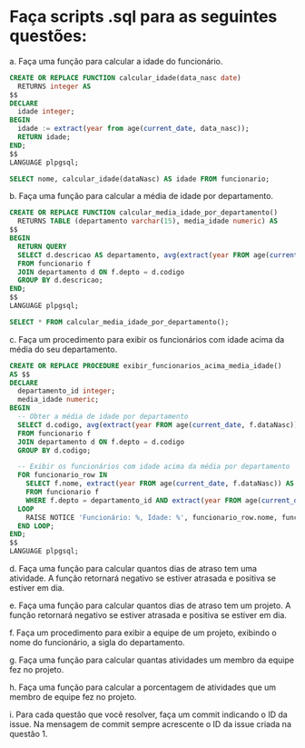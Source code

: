 # Faça scripts .sql para as seguintes questões:
a. Faça uma função para calcular a idade do funcionário.
~~~sql
CREATE OR REPLACE FUNCTION calcular_idade(data_nasc date)
  RETURNS integer AS
$$
DECLARE
  idade integer;
BEGIN
  idade := extract(year from age(current_date, data_nasc));
  RETURN idade;
END;
$$
LANGUAGE plpgsql;
~~~
~~~sql
SELECT nome, calcular_idade(dataNasc) AS idade FROM funcionario;
~~~


b. Faça uma função para calcular a média de idade por departamento.

~~~sql
CREATE OR REPLACE FUNCTION calcular_media_idade_por_departamento()
  RETURNS TABLE (departamento varchar(15), media_idade numeric) AS
$$
BEGIN
  RETURN QUERY
  SELECT d.descricao AS departamento, avg(extract(year FROM age(current_date, f.dataNasc))) AS media_idade
  FROM funcionario f
  JOIN departamento d ON f.depto = d.codigo
  GROUP BY d.descricao;
END;
$$
LANGUAGE plpgsql;
~~~
~~~sql
SELECT * FROM calcular_media_idade_por_departamento();
~~~

c. Faça um procedimento para exibir os funcionários com idade acima da média do seu
departamento.

~~~sql
CREATE OR REPLACE PROCEDURE exibir_funcionarios_acima_media_idade()
AS $$
DECLARE
  departamento_id integer;
  media_idade numeric;
BEGIN
  -- Obter a média de idade por departamento
  SELECT d.codigo, avg(extract(year FROM age(current_date, f.dataNasc))) INTO departamento_id, media_idade
  FROM funcionario f
  JOIN departamento d ON f.depto = d.codigo
  GROUP BY d.codigo;

  -- Exibir os funcionários com idade acima da média por departamento
  FOR funcionario_row IN
    SELECT f.nome, extract(year FROM age(current_date, f.dataNasc)) AS idade
    FROM funcionario f
    WHERE f.depto = departamento_id AND extract(year FROM age(current_date, f.dataNasc)) > media_idade
  LOOP
    RAISE NOTICE 'Funcionário: %, Idade: %', funcionario_row.nome, funcionario_row.idade;
  END LOOP;
END;
$$
LANGUAGE plpgsql;
~~~

d. Faça uma função para calcular quantos dias de atraso tem uma atividade. A função retornará
negativo se estiver atrasada e positiva se estiver em dia.

e. Faça uma função para calcular quantos dias de atraso tem um projeto. A função retornará
negativo se estiver atrasada e positiva se estiver em dia.

f. Faça um procedimento para exibir a equipe de um projeto, exibindo o nome do funcionário, a
sigla do departamento.

g. Faça uma função para calcular quantas atividades um membro da equipe fez no projeto.

h. Faça uma função para calcular a porcentagem de atividades que um membro de equipe fez no
projeto.

i. Para cada questão que você resolver, faça um commit indicando o ID da issue. Na mensagem
de commit sempre acrescente o ID da issue criada na questão 1.